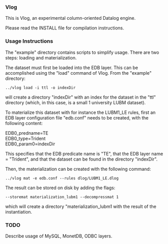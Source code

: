 ### Vlog

This is Vlog, an experimental column-oriented Datalog engine.

Please read the INSTALL file for compilation instructions.

### Usage Instructions

The "example" directory contains scripts to simplify usage. There are two
steps: loading and materialization.

The dataset must first be loaded into the EDB layer. This can be accomplished
using the "load" command of Vlog.
From the "example" directory:

    ../vlog load -i ttl -o indexDir

will create a directory "indexDir" with an index for the dataset in the
"ttl" directory (which, in this case, is a small 1 university LUBM dataset).

To materialize this dataset with for instance the LUBM1\_LE rules,
first an EDB layer configuration file "edb.conf" needs to be created, with the
following content:

EDB0\_predname=TE  
EDB0\_type=Trident  
EDB0\_param0=indexDir  

This specifies that the EDB predicate name is "TE", that the EDB layer name = "Trident",
and that the dataset can be found in the directory "indexDir".

Then, the materialization can be created with the following command:

    ../vlog mat -e edb.conf --rules dlog/LUBM1_LE.dlog

The result can be stored on disk by adding the flags:

    --storemat materialization_lubm1 --decompressmat 1

which will create a directory "materialization\_lubm1 with the result of the
instantiation.

### TODO

Describe usage of MySQL, MonetDB, ODBC layers.
